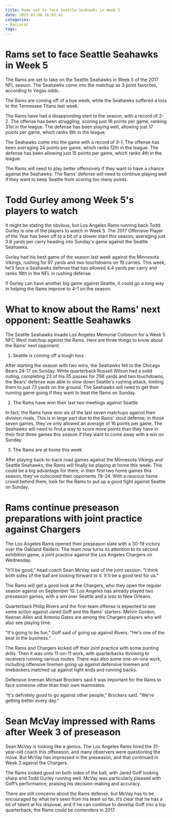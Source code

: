 ```yaml
---
title: Rams set to face Seattle Seahawks in Week 5
date: 2023-01-06 16:03:41
categories:
- Baccarat
tags:
---
```



#  Rams set to face Seattle Seahawks in Week 5

The Rams are set to take on the Seattle Seahawks in Week 5 of the 2017 NFL season. The Seahawks come into the matchup as 3 point favorites, according to Vegas odds.

The Rams are coming off of a bye week, while the Seahawks suffered a loss to the Tennessee Titans last week.

The Rams have had a disappointing start to the season, with a record of 2-2. The offense has been struggling, scoring just 16 points per game, ranking 31st in the league. The defense has been playing well, allowing just 17 points per game, which ranks 8th in the league.

The Seahawks come into the game with a record of 3-1. The offense has been averaging 24 points per game, which ranks 12th in the league. The defense has been allowing just 15 points per game, which ranks 4th in the league.

The Rams will need to play better offensively if they want to have a chance against the Seahawks. The Rams’ defense will need to continue playing well if they want to keep Seattle from scoring too many points.

#  Todd Gurley among Week 5's players to watch

It might be stating the obvious, but Los Angeles Rams running back Todd Gurley is one of the players to watch in Week 5. The 2017 Offensive Player of the Year has been off to a bit of a slower start this season, averaging just 3.8 yards per carry heading into Sunday's game against the Seattle Seahawks.

Gurley had his best game of the season last week against the Minnesota Vikings, rushing for 97 yards and two touchdowns on 19 carries. This week, he'll face a Seahawks defense that has allowed 4.4 yards per carry and ranks 18th in the NFL in rushing defense.

If Gurley can have another big game against Seattle, it could go a long way in helping the Rams improve to 4-1 on the season.

#  What to know about the Rams' next opponent: Seattle Seahawks

The Seattle Seahawks invade Los Angeles Memorial Coliseum for a Week 5 NFC West matchup against the Rams. Here are three things to know about the Rams' next opponent:

1. Seattle is coming off a tough loss

After starting the season with two wins, the Seahawks fell to the Chicago Bears 24-17 on Sunday. While quarterback Russell Wilson had a solid outing, completing 23 of his 35 passes for 298 yards and two touchdowns, the Bears' defense was able to slow down Seattle's rushing attack, limiting them to just 73 yards on the ground. The Seahawks will need to get their running game going if they want to beat the Rams on Sunday.

2. The Rams have won their last two meetings against Seattle

In fact, the Rams have won six of the last seven matchups against their division rivals. This is in large part due to the Rams' stout defense; in those seven games, they've only allowed an average of 16 points per game. The Seahawks will need to find a way to score more points than they have in their first three games this season if they want to come away with a win on Sunday.

3. The Rams are at home this week

After playing back-to-back road games against the Minnesota Vikings and Seattle Seahawks, the Rams will finally be playing at home this week. This could be a big advantage for them; in their first two home games this season, they've outscored their opponents 79-24. With a raucous home crowd behind them, look for the Rams to put up a good fight against Seattle on Sunday.

#  Rams continue preseason preparations with joint practice against Chargers

The Los Angeles Rams opened their preseason slate with a 30-19 victory over the Oakland Raiders. The team now turns its attention to its second exhibition game, a joint practice against the Los Angeles Chargers on Wednesday.

"It'll be good," head coach Sean McVay said of the joint session. "I think both sides of the ball are looking forward to it. It'll be a good test for us."

The Rams will get a good look at the Chargers, who they open the regular season against on September 10. Los Angeles has already played two preseason games, with a win over Seattle and a loss to New Orleans.

Quarterback Philip Rivers and the first-team offense is expected to see some action against Jared Goff and the Rams' starters. Melvin Gordon, Keenan Allen and Antonio Gates are among the Chargers players who will also see playing time.

"It's going to be fun," Goff said of going up against Rivers. "He's one of the best in the business."

The Rams and Chargers kicked off their joint practice with some punting drills. Then it was onto 11-on-11 work, with quarterbacks throwing to receivers running various routes. There was also some one-on-one work, including offensive linemen going up against defensive linemen and linebackers matched up against tight ends and running backs.

Defensive lineman Michael Brockers said it was important for the Rams to face someone other than their own teammates.

"It's definitely good to go against other people," Brockers said. "We're getting better every day."

#  Sean McVay impressed with Rams after Week 3 of preseason

Sean McVay is looking like a genius. The Los Angeles Rams hired the 31-year-old coach this offseason, and many observers were questioning the move. But McVay has impressed in the preseason, and that continued in Week 3 against the Chargers.

The Rams looked good on both sides of the ball, with Jared Goff looking sharp and Todd Gurley running well. McVay was particularly pleased with Goff’s performance, praising his decision-making and accuracy.

There are still concerns about the Rams defense, but McVay has to be encouraged by what he’s seen from his team so far. It’s clear that he has a lot of talent at his disposal, and if he can continue to develop Goff into a top quarterback, the Rams could be contenders in 2017.